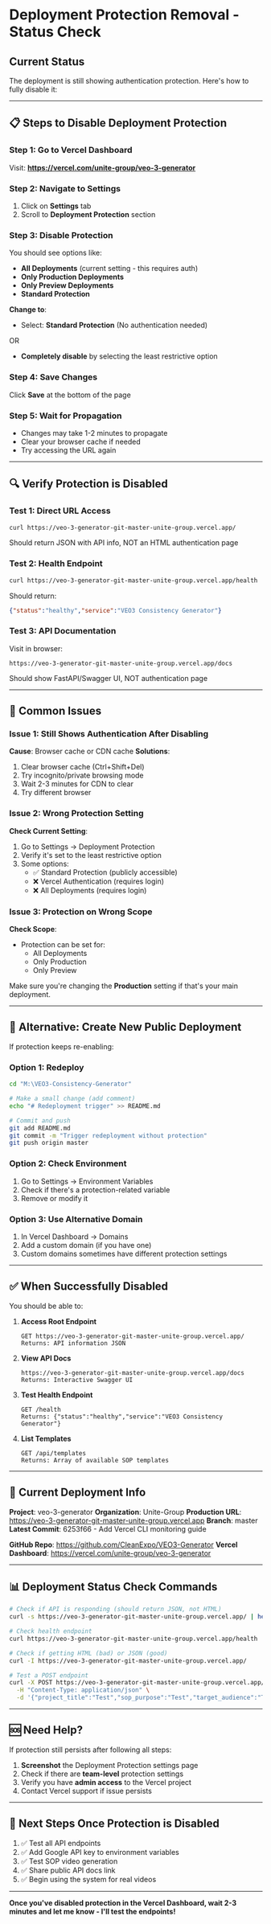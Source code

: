 # Deployment Protection Removal - Status Check

## Current Status

The deployment is still showing authentication protection. Here's how to fully disable it:

---

## 📋 Steps to Disable Deployment Protection

### Step 1: Go to Vercel Dashboard
Visit: **https://vercel.com/unite-group/veo-3-generator**

### Step 2: Navigate to Settings
1. Click on **Settings** tab
2. Scroll to **Deployment Protection** section

### Step 3: Disable Protection
You should see options like:
- **All Deployments** (current setting - this requires auth)
- **Only Production Deployments**
- **Only Preview Deployments**
- **Standard Protection**

**Change to**:
- Select: **Standard Protection** (No authentication needed)

OR

- **Completely disable** by selecting the least restrictive option

### Step 4: Save Changes
Click **Save** at the bottom of the page

### Step 5: Wait for Propagation
- Changes may take 1-2 minutes to propagate
- Clear your browser cache if needed
- Try accessing the URL again

---

## 🔍 Verify Protection is Disabled

### Test 1: Direct URL Access
```bash
curl https://veo-3-generator-git-master-unite-group.vercel.app/
```

Should return JSON with API info, NOT an HTML authentication page

### Test 2: Health Endpoint
```bash
curl https://veo-3-generator-git-master-unite-group.vercel.app/health
```

Should return:
```json
{"status":"healthy","service":"VEO3 Consistency Generator"}
```

### Test 3: API Documentation
Visit in browser:
```
https://veo-3-generator-git-master-unite-group.vercel.app/docs
```

Should show FastAPI/Swagger UI, NOT authentication page

---

## 🚨 Common Issues

### Issue 1: Still Shows Authentication After Disabling

**Cause**: Browser cache or CDN cache
**Solutions**:
1. Clear browser cache (Ctrl+Shift+Del)
2. Try incognito/private browsing mode
3. Wait 2-3 minutes for CDN to clear
4. Try different browser

### Issue 2: Wrong Protection Setting

**Check Current Setting**:
1. Go to Settings → Deployment Protection
2. Verify it's set to the least restrictive option
3. Some options:
   - ✅ Standard Protection (publicly accessible)
   - ❌ Vercel Authentication (requires login)
   - ❌ All Deployments (requires login)

### Issue 3: Protection on Wrong Scope

**Check Scope**:
- Protection can be set for:
  - All Deployments
  - Only Production
  - Only Preview

Make sure you're changing the **Production** setting if that's your main deployment.

---

## 🎯 Alternative: Create New Public Deployment

If protection keeps re-enabling:

### Option 1: Redeploy
```bash
cd "M:\VEO3-Consistency-Generator"

# Make a small change (add comment)
echo "# Redeployment trigger" >> README.md

# Commit and push
git add README.md
git commit -m "Trigger redeployment without protection"
git push origin master
```

### Option 2: Check Environment
1. Go to Settings → Environment Variables
2. Check if there's a protection-related variable
3. Remove or modify it

### Option 3: Use Alternative Domain
1. In Vercel Dashboard → Domains
2. Add a custom domain (if you have one)
3. Custom domains sometimes have different protection settings

---

## ✅ When Successfully Disabled

You should be able to:

1. **Access Root Endpoint**
   ```
   GET https://veo-3-generator-git-master-unite-group.vercel.app/
   Returns: API information JSON
   ```

2. **View API Docs**
   ```
   https://veo-3-generator-git-master-unite-group.vercel.app/docs
   Returns: Interactive Swagger UI
   ```

3. **Test Health Endpoint**
   ```
   GET /health
   Returns: {"status":"healthy","service":"VEO3 Consistency Generator"}
   ```

4. **List Templates**
   ```
   GET /api/templates
   Returns: Array of available SOP templates
   ```

---

## 🔧 Current Deployment Info

**Project**: veo-3-generator
**Organization**: Unite-Group
**Production URL**: https://veo-3-generator-git-master-unite-group.vercel.app
**Branch**: master
**Latest Commit**: 6253f66 - Add Vercel CLI monitoring guide

**GitHub Repo**: https://github.com/CleanExpo/VEO3-Generator
**Vercel Dashboard**: https://vercel.com/unite-group/veo-3-generator

---

## 📊 Deployment Status Check Commands

```bash
# Check if API is responding (should return JSON, not HTML)
curl -s https://veo-3-generator-git-master-unite-group.vercel.app/ | head -5

# Check health endpoint
curl https://veo-3-generator-git-master-unite-group.vercel.app/health

# Check if getting HTML (bad) or JSON (good)
curl -I https://veo-3-generator-git-master-unite-group.vercel.app/

# Test a POST endpoint
curl -X POST https://veo-3-generator-git-master-unite-group.vercel.app/api/questionnaire/validate \
  -H "Content-Type: application/json" \
  -d '{"project_title":"Test","sop_purpose":"Test","target_audience":"Test","segments":[]}'
```

---

## 🆘 Need Help?

If protection still persists after following all steps:

1. **Screenshot** the Deployment Protection settings page
2. Check if there are **team-level** protection settings
3. Verify you have **admin access** to the Vercel project
4. Contact Vercel support if issue persists

---

## 📝 Next Steps Once Protection is Disabled

1. ✅ Test all API endpoints
2. ✅ Add Google API key to environment variables
3. ✅ Test SOP video generation
4. ✅ Share public API docs link
5. ✅ Begin using the system for real videos

---

**Once you've disabled protection in the Vercel Dashboard, wait 2-3 minutes and let me know - I'll test the endpoints!**
